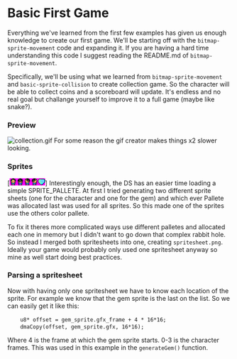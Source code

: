 # Basic First Game
Everything we've learned from the first few examples has given us enough knowledge to create our first game. We'll be starting off with the `bitmap-sprite-movement` code and expanding it. If you are having a hard time understanding this code I suggest reading the README.md of `bitmap-sprite-movement`.

Specifically, we'll be using what we learned from `bitmap-sprite-movement` and `basic-sprite-collision` to create collection game. So the character will be able to collect coins and a scoreboard will update. It's endless and no real goal but challange yourself to improve it to a full game (maybe like snake?).

### Preview
![collection.gif](./preview/collection.gif)
For some reason the gif creator makes things x2 slower looking. 

### Sprites
[![spritesheet.png](./gfx/spritesheet.png)]
Interestingly enough, the DS has an easier time loading a simple SPRITE_PALLETE. At first I tried generating two different sprite sheets (one for the character and one for the gem) and which ever Pallete was allocated last was used for all sprites. So this made one of the sprites use the others color pallete.

To fix it theres more complicated ways use different palletes and allocated each one in memory but I didn't want to go down that complex rabbit hole. So instead I merged both spritesheets into one, creating `spritesheet.png`. Ideally your game would probably only used one spritesheet anyway so mine as well start doing best practices.

### Parsing a spritesheet

Now with having only one spritesheet we have to know each location of the sprite. For example we know that the gem sprite is the last on the list. So we can easily get it like this:
````
	u8* offset = gem_sprite.gfx_frame + 4 * 16*16;
	dmaCopy(offset, gem_sprite.gfx, 16*16);
````
Where 4 is the frame at which the gem sprite starts. 0-3 is the character frames. This was used in this example in the `generateGem()` function.
